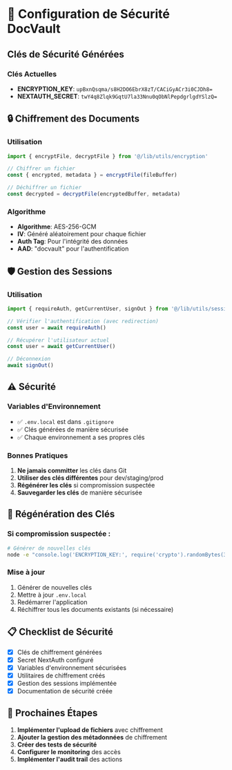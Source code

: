 # 🔐 Configuration de Sécurité DocVault

## Clés de Sécurité Générées

### Clés Actuelles
- **ENCRYPTION_KEY**: `upBxnQsqma/s8H2DO6EbrX8zT/CACiGyACr3i0CJDh8=`
- **NEXTAUTH_SECRET**: `twY4q8Zlqk9GqtU7la33Nnu0qObNlPepdgrlgdYSlzQ=`

## 🔒 Chiffrement des Documents

### Utilisation
```typescript
import { encryptFile, decryptFile } from '@/lib/utils/encryption'

// Chiffrer un fichier
const { encrypted, metadata } = encryptFile(fileBuffer)

// Déchiffrer un fichier
const decrypted = decryptFile(encryptedBuffer, metadata)
```

### Algorithme
- **Algorithme**: AES-256-GCM
- **IV**: Généré aléatoirement pour chaque fichier
- **Auth Tag**: Pour l'intégrité des données
- **AAD**: "docvault" pour l'authentification

## 🛡️ Gestion des Sessions

### Utilisation
```typescript
import { requireAuth, getCurrentUser, signOut } from '@/lib/utils/session'

// Vérifier l'authentification (avec redirection)
const user = await requireAuth()

// Récupérer l'utilisateur actuel
const user = await getCurrentUser()

// Déconnexion
await signOut()
```

## ⚠️ Sécurité

### Variables d'Environnement
- ✅ `.env.local` est dans `.gitignore`
- ✅ Clés générées de manière sécurisée
- ✅ Chaque environnement a ses propres clés

### Bonnes Pratiques
1. **Ne jamais committer** les clés dans Git
2. **Utiliser des clés différentes** pour dev/staging/prod
3. **Régénérer les clés** si compromission suspectée
4. **Sauvegarder les clés** de manière sécurisée

## 🔄 Régénération des Clés

### Si compromission suspectée :
```bash
# Générer de nouvelles clés
node -e "console.log('ENCRYPTION_KEY:', require('crypto').randomBytes(32).toString('base64')); console.log('NEXTAUTH_SECRET:', require('crypto').randomBytes(32).toString('base64'));"
```

### Mise à jour
1. Générer de nouvelles clés
2. Mettre à jour `.env.local`
3. Redémarrer l'application
4. Réchiffrer tous les documents existants (si nécessaire)

## 📋 Checklist de Sécurité

- [x] Clés de chiffrement générées
- [x] Secret NextAuth configuré
- [x] Variables d'environnement sécurisées
- [x] Utilitaires de chiffrement créés
- [x] Gestion des sessions implémentée
- [x] Documentation de sécurité créée

## 🚀 Prochaines Étapes

1. **Implémenter l'upload de fichiers** avec chiffrement
2. **Ajouter la gestion des métadonnées** de chiffrement
3. **Créer des tests de sécurité**
4. **Configurer le monitoring** des accès
5. **Implémenter l'audit trail** des actions 